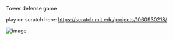 Tower defense game

play on scratch here: https://scratch.mit.edu/projects/1060930218/

![image](https://github.com/user-attachments/assets/645d6a1e-c67e-49ff-a502-a2f3b7fecdbf)
